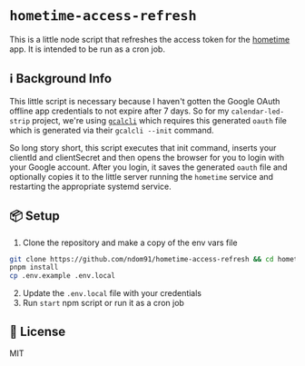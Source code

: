 # `hometime-access-refresh`

This is a little node script that refreshes the access token for the
[hometime](https://github.com/ndom91/calendar-led-strip) app. It is intended to be run as a cron job.

## ℹ Background Info

This little script is necessary because I haven't gotten the Google OAuth
offline app credentials to not expire after 7 days. So for my
`calendar-led-strip` project, we're using [`gcalcli`](https://github.com/insanum/gcalcli) which requires this
generated `oauth` file which is generated via their `gcalcli --init` command.

So long story short, this script executes that init command, inserts your
clientId and clientSecret and then opens the browser for you to login with your
Google account. After you login, it saves the generated `oauth` file and
optionally copies it to the little server running the `hometime` service and
restarting the appropriate systemd service.

## 📦 Setup

1. Clone the repository and make a copy of the env vars file
```sh
git clone https://github.com/ndom91/hometime-access-refresh && cd hometime-access-refresh
pnpm install
cp .env.example .env.local
```

2. Update the `.env.local` file with your credentials
3. Run `start` npm script or run it as a cron job

## 📝 License

MIT
